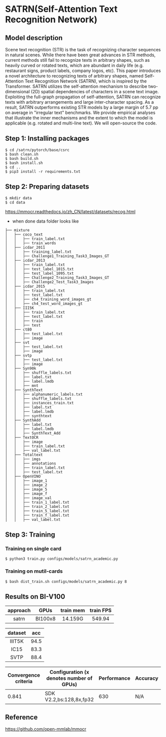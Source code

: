 # SATRN(Self-Attention Text Recognition Network)

## Model description

Scene text recognition (STR) is the task of recognizing character sequences in natural scenes. While there have been great advances in STR methods, current methods still fail to recognize texts in arbitrary shapes, such as heavily curved or rotated texts, which are abundant in daily life (e.g. restaurant signs, product labels, company logos, etc). This paper introduces a novel architecture to recognizing texts of arbitrary shapes, named Self-Attention Text Recognition Network (SATRN), which is inspired by the Transformer. SATRN utilizes the self-attention mechanism to describe two-dimensional (2D) spatial dependencies of characters in a scene text image. Exploiting the full-graph propagation of self-attention, SATRN can recognize texts with arbitrary arrangements and large inter-character spacing. As a result, SATRN outperforms existing STR models by a large margin of 5.7 pp on average in "irregular text" benchmarks. We provide empirical analyses that illustrate the inner mechanisms and the extent to which the model is applicable (e.g. rotated and multi-line text). We will open-source the code.


## Step 1: Installing packages

```
$ cd /satrn/pytorch/base/csrc
$ bash clean.sh
$ bash build.sh
$ bash install.sh
$ cd ..
$ pip3 install -r requirements.txt
```

## Step 2: Preparing datasets

```shell
$ mkdir data
$ cd data
```
https://mmocr.readthedocs.io/zh_CN/latest/datasets/recog.html


- when done data folder looks like
```
├── mixture
│   ├── coco_text
│   │   ├── train_label.txt
│   │   ├── train_words
│   ├── icdar_2011
│   │   ├── training_label.txt
│   │   ├── Challenge1_Training_Task3_Images_GT
│   ├── icdar_2013
│   │   ├── train_label.txt
│   │   ├── test_label_1015.txt
│   │   ├── test_label_1095.txt
│   │   ├── Challenge2_Training_Task3_Images_GT
│   │   ├── Challenge2_Test_Task3_Images
│   ├── icdar_2015
│   │   ├── train_label.txt
│   │   ├── test_label.txt
│   │   ├── ch4_training_word_images_gt
│   │   ├── ch4_test_word_images_gt
│   ├── III5K
│   │   ├── train_label.txt
│   │   ├── test_label.txt
│   │   ├── train
│   │   ├── test
│   ├── ct80
│   │   ├── test_label.txt
│   │   ├── image
│   ├── svt
│   │   ├── test_label.txt
│   │   ├── image
│   ├── svtp
│   │   ├── test_label.txt
│   │   ├── image
│   ├── Syn90k
│   │   ├── shuffle_labels.txt
│   │   ├── label.txt
│   │   ├── label.lmdb
│   │   ├── mnt
│   ├── SynthText
│   │   ├── alphanumeric_labels.txt
│   │   ├── shuffle_labels.txt
│   │   ├── instances_train.txt
│   │   ├── label.txt
│   │   ├── label.lmdb
│   │   ├── synthtext
│   ├── SynthAdd
│   │   ├── label.txt
│   │   ├── label.lmdb
│   │   ├── SynthText_Add
│   ├── TextOCR
│   │   ├── image
│   │   ├── train_label.txt
│   │   ├── val_label.txt
│   ├── Totaltext
│   │   ├── imgs
│   │   ├── annotations
│   │   ├── train_label.txt
│   │   ├── test_label.txt
│   ├── OpenVINO
│   │   ├── image_1
│   │   ├── image_2
│   │   ├── image_5
│   │   ├── image_f
│   │   ├── image_val
│   │   ├── train_1_label.txt
│   │   ├── train_2_label.txt
│   │   ├── train_5_label.txt
│   │   ├── train_f_label.txt
│   │   ├── val_label.txt
```

## Step 3: Training

### Training on single card
```shell
$ python3 train.py configs/models/satrn_academic.py
```

### Training on mutil-cards
```shell
$ bash dist_train.sh configs/models/satrn_academic.py 8
```

## Results on BI-V100

| approach|  GPUs   | train mem | train FPS |
| :-----: |:-------:| :-------: |:--------: |
|  satrn  | BI100x8 |   14.159G |  549.94   |

| dataset |   acc   |
| :-----: |:-------:|
|  IIIT5K |   94.5  |
|  IC15   |   83.3  |
|  SVTP   |   88.4  |

| Convergence criteria | Configuration (x denotes number of GPUs) | Performance | Accuracy | Power（W） | Scalability | Memory utilization（G） | Stability |
|----------------------|------------------------------------------|-------------|----------|------------|-------------|-------------------------|-----------|
| 0.841                | SDK V2.2,bs:128,8x,fp32                  | 630         | N/A      | 166\*8     | 0.98        | 28.5\*8                 | 1         |


## Reference
https://github.com/open-mmlab/mmocr



